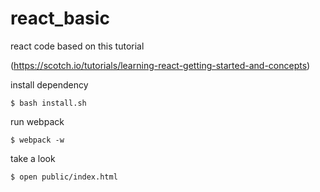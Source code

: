 # react_basic


react code based on this tutorial

(https://scotch.io/tutorials/learning-react-getting-started-and-concepts)


install dependency
```
$ bash install.sh
```

run webpack
```
$ webpack -w
```

take a look
```
$ open public/index.html
```

